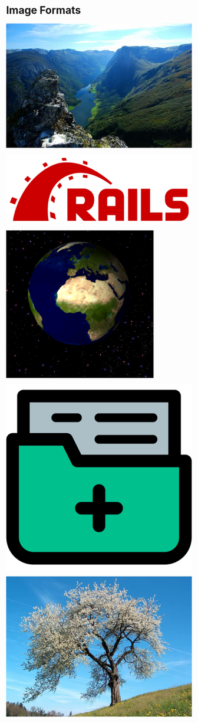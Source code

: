 # Image Formats

![JPEG or JPG](./figures/norway.jpg)

![PNG](./figures/Ruby_On_Rails_Logo.png)

![GIF](./figures/Rotating_earth_(large).gif)

![SVG](./figures/medical-result-svgrepo-com.svg)

![WebP](./figures/tree.webp)